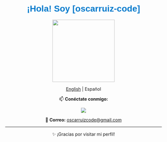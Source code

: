 <div align="center">
  <h1 style="font-family: 'Verdana', Geneva, sans-serif; color: #007ACC;">¡Hola! Soy [oscarruiz-code]</h1>

  <img src="https://media.giphy.com/media/Cmr1OMJ2FN0B2/giphy.gif" width="200"/>

  <p><a href="READMEEN.md">English</a> | Español</p>
  
  <p>📫 <strong>Conéctate conmigo:</strong></p>
  <p>
    <a href="https://www.linkedin.com/in/%C3%B3scar-ruiz-rosa-78b520245/">
      <img src="https://img.shields.io/badge/LinkedIn-0A66C2?style=flat&logo=linkedin&logoColor=white"/>
     </a>
  </p>
  <p>📧 <strong>Correo:</strong> <a href="mailto:oscarruizcode@gmail.com">oscarruizcode@gmail.com</a></p>
  <hr/>
  <p>✨ ¡Gracias por visitar mi perfil!</p>
</div>
